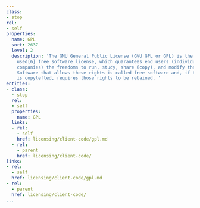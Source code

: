 ```yaml
---
class:
- stop
rel:
- self
properties:
  name: GPL
  sort: 2637
  level: 2
  description: 'The GNU General Public License (GNU GPL or GPL) is the most widely
    used[6] free software license, which guarantees end users (individuals, organizations,
    companies) the freedoms to run, study, share (copy), and modify the software.
    Software that allows these rights is called free software and, if the software
    is copylefted, requires those rights to be retained. '
entities:
- class:
  - stop
  rel:
  - self
  properties:
    name: GPL
  links:
  - rel:
    - self
    href: licensing/client-code/gpl.md
  - rel:
    - parent
    href: licensing/client-code/
links:
- rel:
  - self
  href: licensing/client-code/gpl.md
- rel:
  - parent
  href: licensing/client-code/
...
```

